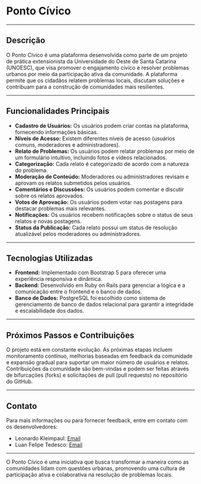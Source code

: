 # Ponto Cívico

---

## Descrição

O Ponto Cívico é uma plataforma desenvolvida como parte de um projeto de prática extensionista da Universidade do Oeste de Santa Catarina (UNOESC), que visa promover o engajamento cívico e resolver problemas urbanos por meio da participação ativa da comunidade. A plataforma permite que os cidadãos relatem problemas locais, discutam soluções e contribuam para a construção de comunidades mais resilientes.

---

## Funcionalidades Principais

- **Cadastro de Usuários:** Os usuários podem criar contas na plataforma, fornecendo informações básicas.
- **Níveis de Acesso:** Existem diferentes níveis de acesso (usuários comuns, moderadores e administradores).
- **Relato de Problemas:** Os usuários podem relatar problemas por meio de um formulário intuitivo, incluindo fotos e vídeos relacionados.
- **Categorização:** Cada relato é categorizado de acordo com a natureza do problema.
- **Moderação de Conteúdo:** Moderadores ou administradores revisam e aprovam os relatos submetidos pelos usuários.
- **Comentários e Discussões:** Os usuários podem comentar e discutir sobre os relatos aprovados.
- **Votos de Aprovação:** Os usuários podem votar nas postagens para destacar problemas mais relevantes.
- **Notificações:** Os usuários recebem notificações sobre o status de seus relatos e novas postagens.
- **Status da Publicação:** Cada relato possui um status de resolução atualizável pelos moderadores ou administradores.

---

## Tecnologias Utilizadas

- **Frontend:** Implementado com Bootstrap 5 para oferecer uma experiência responsiva e dinâmica.
- **Backend:** Desenvolvido em Ruby on Rails para gerenciar a lógica e a comunicação entre o frontend e o banco de dados.
- **Banco de Dados:** PostgreSQL foi escolhido como sistema de gerenciamento de banco de dados relacional para garantir a integridade e escalabilidade dos dados.

---

## Próximos Passos e Contribuições

O projeto está em constante evolução. As próximas etapas incluem monitoramento contínuo, melhorias baseadas em feedback da comunidade e expansão gradual para suportar um maior número de usuários e relatos. Contribuições da comunidade são bem-vindas e podem ser feitas através de bifurcações (forks) e solicitações de pull (pull requests) no repositório do GitHub.

---

## Contato

Para mais informações ou para fornecer feedback, entre em contato com os desenvolvedores:

- Leonardo Kleimpaul: [Email](mailto:leonardo.kleimpaul@unoesc.edu.br)
- Luan Felipe Tedesco: [Email](mailto:luan.tedesco@unoesc.edu.br)

---

O Ponto Cívico é uma iniciativa que busca transformar a maneira como as comunidades lidam com questões urbanas, promovendo uma cultura de participação ativa e colaborativa na resolução de problemas locais.
